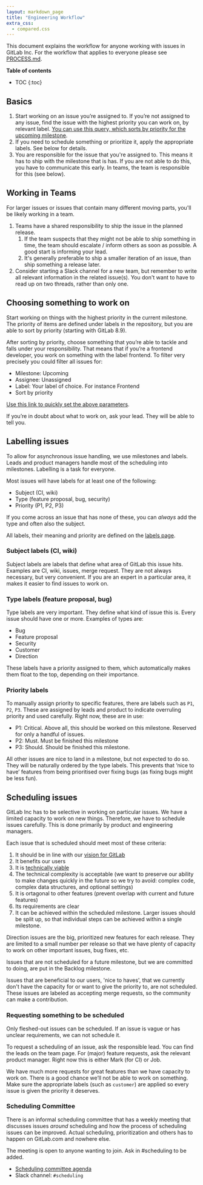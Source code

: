 ```yaml
---
layout: markdown_page
title: "Engineering Workflow"
extra_css:
  - compared.css
---
```


This document explains the workflow for anyone working with issues in GitLab Inc.
For the workflow that applies to everyone please see [PROCESS.md](https://gitlab.com/gitlab-org/gitlab-ce/blob/master/PROCESS.md).

**Table of contents**

- TOC
{:toc}

## Basics

1. Start working on an issue you’re assigned to. If you’re not assigned to any issue, find the issue with the highest priority you can work on, by relevant label. [You can use this query, which sorts by priority for the upcoming milestone][priority-issues].
1. If you need to schedule something or prioritize it, apply the appropriate labels. See below for details.
1. You are responsible for the issue that you're assigned to. This means it has
to ship with the milestone that is has. If you are not able to do this,
you have to communicate this early.
In teams, the team is responsible for this (see below).

[priority-issues]: https://gitlab.com/gitlab-org/gitlab-ce/issues?scope=all&sort=priority&state=opened&utf8=%E2%9C%93&milestone_title=%23upcoming&label-name=

## Working in Teams

For larger issues or issues that contain many different moving parts,
you'll be likely working in a team.

1. Teams have a shared responsibility to ship the issue in the planned release.
    1. If the team suspects that they might not be able to ship something in
  time, the team should escalate / inform others as soon as possible.
  A good start is informing your lead.
    1. It's generally preferable to ship a smaller iteration of an issue,
  than ship something a release later.
1. Consider starting a Slack channel for a new team,
but remember to write all relevant information in the related issue(s).
You don't want to have to read up on two threads, rather than only one.

## Choosing something to work on

Start working on things with the highest priority in the current milestone. The
priority of items are defined under labels in the repository, but you are able
to sort by priority (starting with GitLab 8.9).

After sorting by priority, choose something that you’re able to tackle and falls under your responsibility. That means that if you’re a frontend developer, you work on something with the label frontend. To filter very precisely you could filter all issues for:

- Milestone: Upcoming
- Assignee: Unassigned
- Label: Your label of choice. For instance Frontend
- Sort by priority

[Use this link to quickly set the above parameters][priority-issues].

If you’re in doubt about what to work on, ask your lead. They will be able to tell you.

## Labelling issues

To allow for asynchronous issue handling, we use milestones and labels. Leads and product managers handle most of the scheduling into milestones. Labelling is a task for everyone.

Most issues will have labels for at least one of the following:

- Subject (CI, wiki)
- Type (feature proposal, bug, security)
- Priority (P1, P2, P3)

If you come across an issue that has none of these, you can _always_ add the type and often also the subject.

All labels, their meaning and priority are defined on the
[labels page](https://gitlab.com/gitlab-org/gitlab-ce/labels).

### Subject labels (CI, wiki)

Subject labels are labels that define what area of GitLab this issue hits. Examples are CI, wiki, issues, merge request. They are not always necessary, but very convenient. If you are an expert in a particular area, it makes it easier to find issues to work on.

### Type labels (feature proposal, bug)

Type labels are very important. They define what kind of issue this is. Every issue should have one or more. Examples of types are:

- Bug
- Feature proposal
- Security
- Customer
- Direction

These labels have a priority assigned to them, which automatically makes them float to the top, depending on their importance.

### Priority labels

To manually assign priority to specific features, there are labels such as `P1`, `P2`, `P3`. These are assigned by leads and product to indicate overruling priority and used carefully. Right now, these are in use:

- P1: Critical. Above all, this should be worked on this milestone. Reserved for only a handful of issues.
- P2: Must. Must be finished this milestone
- P3: Should. Should be finished this milestone.

All other issues are nice to land in a milestone, but not expected to do so. They will be naturally ordered by the type labels. This prevents that ‘nice to have’ features from being prioritised over fixing bugs (as fixing bugs might be less fun).

## Scheduling issues

GitLab Inc has to be selective in working on particular issues.
We have a limited capacity to work on new things. Therefore, we have to
schedule issues carefully. This is done primarily by product and
engineering managers.

Each issue that is scheduled should meet most of these criteria:

1. It should be in line with our [vision for GitLab](https://about.gitlab.com/direction/#vision)
1. It benefits our users
1. It is [technically viable](https://gitlab.com/gitlab-org/gitlab-ce/blob/master/CONTRIBUTING.md#contribution-acceptance-criteria)
1. The technical complexity is acceptable (we want to preserve our ability to make changes quickly in the future so we try to avoid: complex code, complex data structures, and optional settings)
1. It is ortagonal to other features (prevent overlap with current and future features)
1. Its requirements are clear
1. It can be achieved within the scheduled milestone.
Larger issues should be split up, so that individual steps can be achieved
within a single milestone.

Direction issues are the big, prioritized new features for each release.
They are limited to a small number per release so that we have plenty of
capacity to work on other important issues, bug fixes, etc.

Issues that are not scheduled for a future milestone,
but we are committed to doing, are put in the Backlog milestone.

Issues that are beneficial to our users, 'nice to haves', that we currently
don't have the capacity for or want to give the priority to, are not
scheduled. These issues are labeled as accepting merge requests, so
the community can make a contribution.

### Requesting something to be scheduled

Only fleshed-out issues can be scheduled. If an issue is vague or has unclear requirements, we can not schedule it.

To request a scheduling of an issue, ask the responsible lead. You can find the leads on the team page. For (major) feature requests, ask the relevant product manager. Right now this is either Mark (for CI) or Job.

We have much more requests for great features than we have capacity to work on. There is a good chance we’ll not be able to work on something. Make sure the appropriate labels (such as `customer`) are applied so every issue is given the priority it deserves.

### Scheduling Committee

There is an informal scheduling committee that has a weekly meeting that
discusses issues _around_ scheduling and how the process of scheduling issues
can be improved. Actual scheduling, prioritization and others has to happen
on GitLab.com and nowhere else.

The meeting is open to anyone wanting to join. Ask in #scheduling to be added.

- [Scheduling committee agenda](https://docs.google.com/document/d/1C1cZ_72cml-6S98eULTspkZwKR4gBSgmZRhyy_pcLEc/edit)
- Slack channel: `#scheduling`
